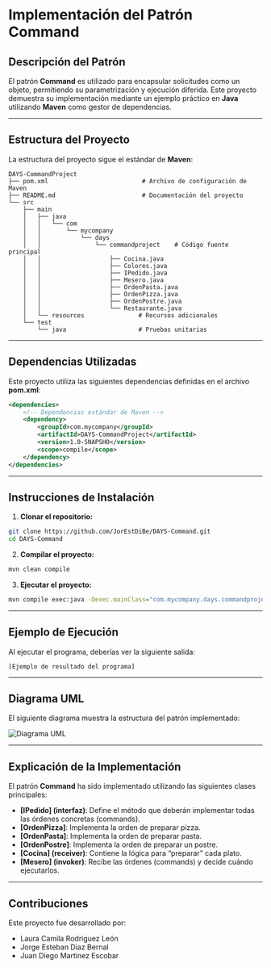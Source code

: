 
# Implementación del Patrón Command

## Descripción del Patrón
El patrón **Command** es utilizado para encapsular solicitudes como un objeto, permitiendo su parametrización y ejecución diferida. Este proyecto demuestra su implementación mediante un ejemplo práctico en **Java** utilizando **Maven** como gestor de dependencias.

---

## Estructura del Proyecto
La estructura del proyecto sigue el estándar de **Maven**:

```
DAYS-CommandProject
├── pom.xml                          # Archivo de configuración de Maven
├── README.md                        # Documentación del proyecto
└── src
    ├── main
    │   ├── java
    │   │   └── com
    │   │       └── mycompany
    │   │           └── days
    │   │               └── commandproject    # Código fuente principal
    │   │                   ├── Cocina.java
    │   │                   ├── Colores.java
    │   │                   ├── IPedido.java
    │   │                   ├── Mesero.java
    │   │                   ├── OrdenPasta.java
    │   │                   ├── OrdenPizza.java
    │   │                   ├── OrdenPostre.java
    │   │                   └── Restaurante.java
    │   └── resources               # Recursos adicionales
    └── test
        └── java                    # Pruebas unitarias

```

---

## Dependencias Utilizadas
Este proyecto utiliza las siguientes dependencias definidas en el archivo **pom.xml**:
```xml
<dependencies>
    <!-- Dependencias estándar de Maven -->
    <dependency>
        <groupId>com.mycompany</groupId>
        <artifactId>DAYS-CommandProject</artifactId>
        <version>1.0-SNAPSHO</version>
        <scope>compile</scope>
    </dependency>
</dependencies>
```

---

## Instrucciones de Instalación

1. **Clonar el repositorio:**
```bash
git clone https://github.com/JorEstDiBe/DAYS-Command.git
cd DAYS-Command
```

2. **Compilar el proyecto:**
```bash
mvn clean compile
```

3. **Ejecutar el proyecto:**
```bash
mvn compile exec:java -Dexec.mainClass="com.mycompany.days.commandproject.DAYSCommandProject"
```

---

## Ejemplo de Ejecución
Al ejecutar el programa, deberías ver la siguiente salida:
```
[Ejemplo de resultado del programa]
```

---

## Diagrama UML
El siguiente diagrama muestra la estructura del patrón implementado:

![Diagrama UML](uml/diagrama.png)

---

## Explicación de la Implementación
El patrón **Command** ha sido implementado utilizando las siguientes clases principales:
- **[IPedido] (interfaz)**: Define el método que deberán implementar todas las órdenes concretas (commands).
- **[OrdenPizza]**: Implementa la orden de preparar pizza.
- **[OrdenPasta]**: Implementa la orden de preparar pasta.
- **[OrdenPostre]**: Implementa la orden de preparar un postre.
- **[Cocina] (receiver)**: Contiene la lógica para “preparar” cada plato.
- **[Mesero] (invoker)**: Recibe las órdenes (commands) y decide cuándo ejecutarlos.
---

## Contribuciones
Este proyecto fue desarrollado por:
- Laura Camila Rodriguez León
- Jorge Esteban Diaz Bernal
- Juan Diego Martinez Escobar

